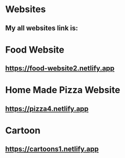 # Websites
## My all websites link is:
# Food Website
## https://food-website2.netlify.app
# Home Made Pizza Website
## https://pizza4.netlify.app
# Cartoon
## https://cartoons1.netlify.app
